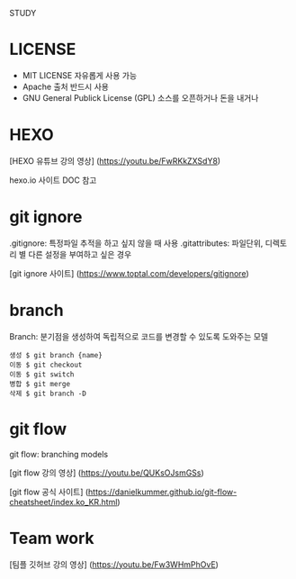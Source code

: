 STUDY


# LICENSE

- MIT LICENSE  자유롭게 사용 가능
- Apache         출처 반드시 사용
- GNU General Publick License (GPL) 소스를 오픈하거나 돈을 내거나

# HEXO

[HEXO 유튜브 강의 영상] (https://youtu.be/FwRKkZXSdY8)

hexo.io 사이트 DOC 참고

# git ignore

.gitignore: 특정파일 추적을 하고 싶지 않을 때 사용
.gitattributes: 파일단위, 디렉토리 별 다른 설정을 부여하고 싶은 경우

[git ignore 사이트] (https://www.toptal.com/developers/gitignore)

# branch

Branch: 분기점을 생성하여 독립적으로 코드를 변경할 수 있도록 도와주는 모델

```shell
생성 $ git branch {name}
이동 $ git checkout
이동 $ git switch
병합 $ git merge
삭제 $ git branch -D
```

# git flow

git flow: branching models

[git flow 강의 영상] (https://youtu.be/QUKsOJsmGSs)

[git flow 공식 사이트] (https://danielkummer.github.io/git-flow-cheatsheet/index.ko_KR.html)

# Team work

[팀플 깃허브 강의 영상] (https://youtu.be/Fw3WHmPhOvE)

